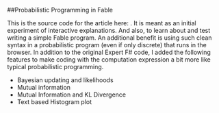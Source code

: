 ##Probabilistic Programming in Fable

This is the source code for the article here: . It is meant as an initial experiment of interactive explanations. 
And also, to learn about and test writing a simple Fable program. An additional benefit is using such clean syntax
in a probabilistic program (even if only discrete) that runs in the browser. In addition to the original Expert F# code, I added
the following features to make coding with the computation expression a bit more like typical probabilistic programming.

* Bayesian updating and likelihoods
* Mutual information
* Mutual Information and KL Divergence
* Text based Histogram plot
